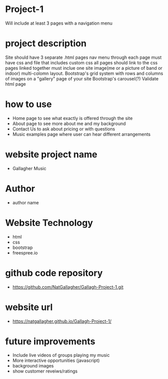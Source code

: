 # Project-1
Will include at least 3 pages with a navigation menu

# project description
Site should have 3 separate .html pages 
nav menu through each page
must have css and file that includes custom css
all pages should link to the css
pages linked together
must inclue one site image(me or a picture of band or indoor) 
multi-colomn layout. Bootstrap's grid system with rows and columns of images on a "gallery" page of your site
Bootstrap's carousel(?)
Validate html page

# how to use
- Home page to see what exactly is offered through the site
- About page to see more about me and my background
- Contact Us to ask about pricing or with questions
- Music examples page where user can hear different arrangements

# website project name
- Gallagher Music

# Author
- author name

# Website Technology
- html
- css
- bootstrap
- freespree.io

# github code repository
- https://github.com/NatGallagher/Gallagh-Project-1.git

# website url
- https://natgallagher.github.io/Gallagh-Project-1/

# future improvements
- Include live videos of groups playing my music
- More interactive opportunities (javascript)
- background images 
- show customer reveiws/ratings